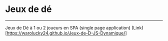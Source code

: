 # Jeux de dé
______

Jeux de Dé à 1 ou 2 joueurs en SPA (single page application)
 (Link)[https://warolucky24.github.io/Jeux-de-D-JS-Dynamique/]




